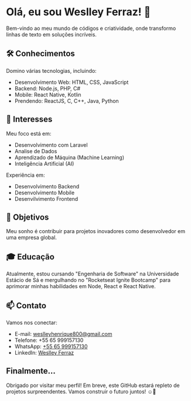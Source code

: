 <!-- Título -->
# Olá, eu sou Weslley Ferraz! 👋

<!-- Descrição -->
Bem-vindo ao meu mundo de códigos e criatividade, onde transformo linhas de texto em soluções incríveis.

<!-- Conhecimentos -->
## 🛠️ Conhecimentos

Domino várias tecnologias, incluindo:

- Desenvolvimento Web: HTML, CSS, JavaScript
- Backend: Node.js, PHP, C#
- Mobile: React Native, Kotlin
- Prendendo: ReactJS, C, C++, Java, Python

<!-- Interesses -->
## 🌟 Interesses

Meu foco está em:

- Desenvolvimento com Laravel
- Analise de Dados
- Aprendizado de Máquina (Machine Learning)
- Inteligência Artificial (AI)

Experiência em:

- Desenvolvimento Backend
- Desenvolvimento Mobile
- Desenvilvimento Frontend

<!-- Objetivos -->
## 🚀 Objetivos

Meu sonho é contribuir para projetos inovadores como desenvolvedor em uma empresa global.

<!-- Educação -->
## 🎓 Educação

Atualmente, estou cursando "Engenharia de Software" na Universidade Estácio de Sá e mergulhando no "Rocketseat Ignite Bootcamp" para aprimorar minhas habilidades em Node, React e React Native.

<!-- Contato -->
## 📫 Contato

Vamos nos conectar:

- E-mail: weslleyhenrique800@gmail.com
- Telefone: +55 65 999157130
- WhatsApp: [+55 65 999157130](https://api.whatsapp.com/send/?phone=5565999157130)
- LinkedIn: [Weslley Ferraz](https://www.linkedin.com/in/weslley-henrique-vieira-ferraz-8b95b3127/)

<!-- Final -->
## Finalmente...

Obrigado por visitar meu perfil! Em breve, este GitHub estará repleto de projetos surpreendentes. Vamos construir o futuro juntos! ☺️🚀
